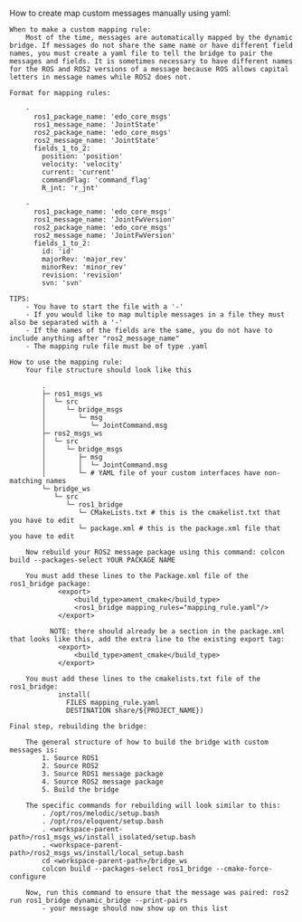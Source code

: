How to create map custom messages manually using yaml:
	
	When to make a custom mapping rule:
		Most of the time, messages are automatically mapped by the dynamic bridge. If messages do not share the same name or have different field names, you must create a yaml file to tell the bridge to pair the messages and fields. It is sometimes necessary to have different names for the ROS and ROS2 versions of a message because ROS allows capital letters in message names while ROS2 does not.
	
	Format for mapping rules:
	
		-
		  ros1_package_name: 'edo_core_msgs'
		  ros1_message_name: 'JointState'
		  ros2_package_name: 'edo_core_msgs'
		  ros2_message_name: 'JointState'
		  fields_1_to_2:
		    position: 'position'
		    velocity: 'velocity'
		    current: 'current'
		    commandFlag: 'command_flag'
		    R_jnt: 'r_jnt'

		-
		  ros1_package_name: 'edo_core_msgs'
		  ros1_message_name: 'JointFwVersion'
		  ros2_package_name: 'edo_core_msgs'
		  ros2_message_name: 'JointFwVersion'
		  fields_1_to_2:
			id: 'id'
			majorRev: 'major_rev'
			minorRev: 'minor_rev'
			revision: 'revision'
			svn: 'svn'

	TIPS: 
		- You have to start the file with a '-' 
		- If you would like to map multiple messages in a file they must also be separated with a '-'
		- If the names of the fields are the same, you do not have to include anything after "ros2_message_name"
		- The mapping rule file must be of type .yaml
	
	How to use the mapping rule:
		Your file structure should look like this
		
			.
			├─ ros1_msgs_ws
			│  └─ src
			│     └─ bridge_msgs
			│        └─ msg
			│           └─ JointCommand.msg
			├─ ros2_msgs_ws
			│  └─ src
			│     └─ bridge_msgs
			│        ├─ msg
			│        │  └─ JointCommand.msg
			│        └─ # YAML file of your custom interfaces have non-matching names
			└─ bridge_ws
			   └─ src
				  └─ ros1_bridge
					 └─ CMakeLists.txt # this is the cmakelist.txt that you have to edit
					 └─ package.xml # this is the package.xml file that you have to edit
		
		Now rebuild your ROS2 message package using this command: colcon build --packages-select YOUR PACKAGE NAME
			  
		You must add these lines to the Package.xml file of the ros1_bridge package:
				<export>
					<build_type>ament_cmake</build_type>
					<ros1_bridge mapping_rules="mapping_rule.yaml"/>
				</export>
				  
			  NOTE: there should already be a section in the package.xml that looks like this, add the extra line to the existing export tag: 
				<export>
					<build_type>ament_cmake</build_type>
				</export>
				
		You must add these lines to the cmakelists.txt file of the ros1_bridge:
				install(
				  FILES mapping_rule.yaml
				  DESTINATION share/${PROJECT_NAME})
		
	Final step, rebuilding the bridge:
		
		The general structure of how to build the bridge with custom messages is: 
			1. Source ROS1
			2. Source ROS2
			3. Source ROS1 message package
			4. Source ROS2 message package
			5. Build the bridge
		
		The specific commands for rebuilding will look similar to this:
			. /opt/ros/melodic/setup.bash
			. /opt/ros/eloquent/setup.bash
			. <workspace-parent-path>/ros1_msgs_ws/install_isolated/setup.bash
			. <workspace-parent-path>/ros2_msgs_ws/install/local_setup.bash
			cd <workspace-parent-path>/bridge_ws
			colcon build --packages-select ros1_bridge --cmake-force-configure
		
		Now, run this command to ensure that the message was paired: ros2 run ros1_bridge dynamic_bridge --print-pairs
			- your message should now show up on this list
		